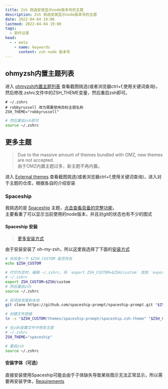 ```yaml
---
title: Zsh 挑选安装显示node版本号的主题
description: Zsh 挑选安装显示node版本号的主题
date: 2022-04-04 19:00
lastmod: 2022-04-04 19:00
tags:
  - 软件记录
head:
  - - meta
    - name: keywords
      content: zsh node 版本号
---
```



## ohmyzsh内置主题列表

进入 [ohmyzsh内置主题列表](https://github.com/ohmyzsh/ohmyzsh/wiki/Themes) 查看截图挑选(或者浏览器ctrl+f,使用关键词查询)，然后修改.zshrc文件中的ZSH_THEME变量，然后重启zsh即可。

```
# ~/.zshrc
# robbyrussell 改为需要使用目标主题名称
ZSH_THEME="robbyrussell"
```

```bash
# 然后重启zsh即可
source ~/.zshrc
```

## 更多主题

> Due to the massive amount of themes bundled with OMZ, new themes are not accepted.  
> 由于OMZ内置主题过多，新主题不再内置。

进入 [External themes](https://github.com/ohmyzsh/ohmyzsh/wiki/External-themes) 查看截图挑选(或者浏览器ctrl+f,使用关键词查询)，进入对于主题的仓库，根据各自的介绍安装

### Spaceship

我挑选的是 [Spaceship](https://github.com/spaceship-prompt/spaceship-prompt) 主题，[点击查看具备的完整功能](https://github.com/spaceship-prompt/spaceship-prompt#features)，  
主要看重了可以显示当前使用的node版本，并且对git的状态也有不少的图式


#### Spaceship 安装

> [更多安装方式](https://github.com/spaceship-prompt/spaceship-prompt#installing)

由于安装安装了 oh-my-zsh，所以这里我选择了下面的[安装方式](https://github.com/spaceship-prompt/spaceship-prompt#oh-my-zsh)

```bash
# 先检查一下 $ZSH_CUSTOM 是否存在
echo $ZSH_CUSTOM

# 打印为空时，编辑 ~/.zshrc，将 `export ZSH_CUSTOM=$ZSH/custom` 放到 `export ZSH=$HOME/.oh-my-zsh` 下面
# ~/.zshrc
export ZSH_CUSTOM=$ZSH/custom
# 然后重启zsh
source ~/.zshrc

# 将项目克隆到本地
git clone https://github.com/spaceship-prompt/spaceship-prompt.git "$ZSH_CUSTOM/themes/spaceship-prompt" --depth=1

# 创建文件链接
ln -s "$ZSH_CUSTOM/themes/spaceship-prompt/spaceship.zsh-theme" "$ZSH_CUSTOM/themes/spaceship.zsh-theme"

# 在zdh配置文件中修改主题
# ~/.zshrc
ZSH_THEME="spaceship"

# 重启zsh
source ~/.zshrc
```

#### 安装字体（可选）

直接安装使用Spaceship可能会由于子体缺失导致某些图示无法正常显示，所以需要再安装字体，[Requirements](https://github.com/spaceship-prompt/spaceship-prompt#requirements)
